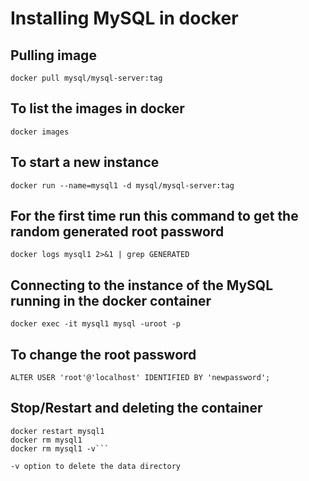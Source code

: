 # Installing MySQL in docker

## Pulling image

```docker pull mysql/mysql-server:tag```

## To list the images in docker

```docker images```

## To start a new instance

```docker run --name=mysql1 -d mysql/mysql-server:tag```

## For the first time run this command to get the random generated root password

```docker logs mysql1 2>&1 | grep GENERATED```

## Connecting to the instance of the MySQL running in the docker container

```docker exec -it mysql1 mysql -uroot -p```

## To change the root password

```ALTER USER 'root'@'localhost' IDENTIFIED BY 'newpassword';```

## Stop/Restart and deleting the container

```docker stop mysql1
docker restart mysql1
docker rm mysql1
docker rm mysql1 -v```

-v option to delete the data directory